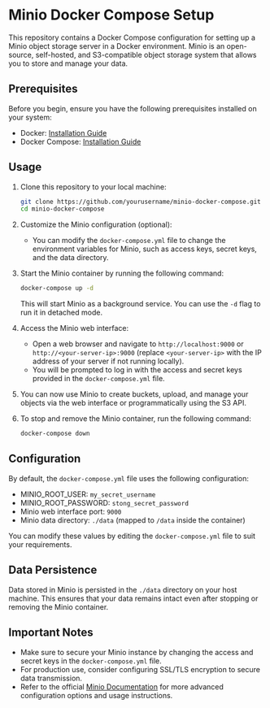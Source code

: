 

# Minio Docker Compose Setup

This repository contains a Docker Compose configuration for setting up a Minio object storage server in a Docker environment. Minio is an open-source, self-hosted, and S3-compatible object storage system that allows you to store and manage your data.

## Prerequisites

Before you begin, ensure you have the following prerequisites installed on your system:

- Docker: [Installation Guide](https://docs.docker.com/get-docker/)
- Docker Compose: [Installation Guide](https://docs.docker.com/compose/install/)

## Usage

1. Clone this repository to your local machine:

   ```bash
   git clone https://github.com/yourusername/minio-docker-compose.git
   cd minio-docker-compose
   ```

2. Customize the Minio configuration (optional):
   - You can modify the `docker-compose.yml` file to change the environment variables for Minio, such as access keys, secret keys, and the data directory.

3. Start the Minio container by running the following command:

   ```bash
   docker-compose up -d
   ```

   This will start Minio as a background service. You can use the `-d` flag to run it in detached mode.

4. Access the Minio web interface:
   - Open a web browser and navigate to `http://localhost:9000` or `http://<your-server-ip>:9000` (replace `<your-server-ip>` with the IP address of your server if not running locally).
   - You will be prompted to log in with the access and secret keys provided in the `docker-compose.yml` file.

5. You can now use Minio to create buckets, upload, and manage your objects via the web interface or programmatically using the S3 API.

6. To stop and remove the Minio container, run the following command:

   ```bash
   docker-compose down
   ```

## Configuration

By default, the `docker-compose.yml` file uses the following configuration:

- MINIO_ROOT_USER: `my_secret_username`
- MINIO_ROOT_PASSWORD: `stong_secret_password`
- Minio web interface port: `9000`
- Minio data directory: `./data` (mapped to `/data` inside the container)

You can modify these values by editing the `docker-compose.yml` file to suit your requirements.

## Data Persistence

Data stored in Minio is persisted in the `./data` directory on your host machine. This ensures that your data remains intact even after stopping or removing the Minio container.

## Important Notes

- Make sure to secure your Minio instance by changing the access and secret keys in the `docker-compose.yml` file.
- For production use, consider configuring SSL/TLS encryption to secure data transmission.
- Refer to the official [Minio Documentation](https://docs.min.io/) for more advanced configuration options and usage instructions.


